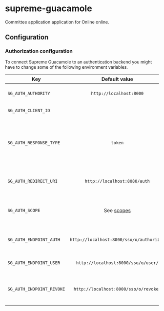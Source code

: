 # supreme-guacamole
Committee application application for Online online.

## Configuration

### Authorization configuration

To connect Supreme Guacamole to an authentication backend you might have to change some of the following environment variables.

| Key | Default value | Description |
|---  | :---:           |---          |
| `SG_AUTH_AUTHORITY` | `http://localhost:8000` | Authority server / OAuth provider |
| `SG_AUTH_CLIENT_ID` | | The client ID from OAuth |
| `SG_AUTH_RESPONSE_TYPE` | `token` | The response type. Should probably not be changed unless implementation of OAuth is changed. |
| `SG_AUTH_REDIRECT_URI` | `http://localhost:8080/auth` | The local SG endpoint to handle the login attempt. |
| `SG_AUTH_SCOPE` | See [scopes](https://github.com/dotkom/supreme-guacamole/tree/master/app/src/common/constants.js) | The scopes this application requires from the OAuth provider. |
| `SG_AUTH_ENDPOINT_AUTH` | `http://localhost:8000/sso/o/authorize/` | Where to send the authorization payload | 
| `SG_AUTH_ENDPOINT_USER` | `http://localhost:8000/sso/o/user/` | Where to retrieve user info |
| `SG_AUTH_ENDPOINT_REVOKE` | `http://localhost:8000/sso/o/revoke/` | Where to send the authorization revocation payload |
